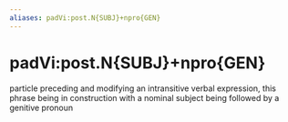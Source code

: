 ```yaml
---
aliases: padVi:post.N{SUBJ}+npro{GEN}
---
```

# padVi:post.N{SUBJ}+npro{GEN}

particle preceding and modifying an intransitive verbal expression, this phrase being in construction with a nominal subject being followed by a genitive pronoun